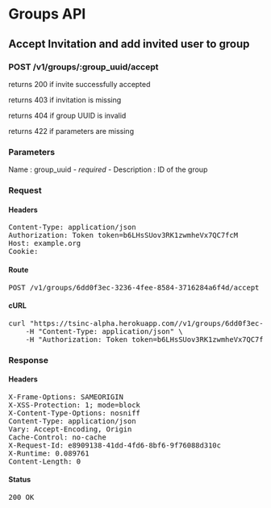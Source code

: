 # Groups API

## Accept Invitation and add invited user to group

### POST /v1/groups/:group_uuid/accept

returns 200 if invite successfully accepted

returns 403 if invitation is missing

returns 404 if group UUID is invalid

returns 422 if parameters are missing

### Parameters

Name : group_uuid *- required -*
Description : ID of the group

### Request

#### Headers

<pre>Content-Type: application/json
Authorization: Token token=b6LHsSUov3RK1zwmheVx7QC7fcM
Host: example.org
Cookie: </pre>

#### Route

<pre>POST /v1/groups/6dd0f3ec-3236-4fee-8584-3716284a6f4d/accept</pre>

#### cURL

<pre class="request">curl &quot;https://tsinc-alpha.herokuapp.com//v1/groups/6dd0f3ec-3236-4fee-8584-3716284a6f4d/accept&quot; -d &#39;&#39; -X POST \
	-H &quot;Content-Type: application/json&quot; \
	-H &quot;Authorization: Token token=b6LHsSUov3RK1zwmheVx7QC7fcM&quot;</pre>

### Response

#### Headers

<pre>X-Frame-Options: SAMEORIGIN
X-XSS-Protection: 1; mode=block
X-Content-Type-Options: nosniff
Content-Type: application/json
Vary: Accept-Encoding, Origin
Cache-Control: no-cache
X-Request-Id: e8909138-41dd-4fd6-8bf6-9f76088d310c
X-Runtime: 0.089761
Content-Length: 0</pre>

#### Status

<pre>200 OK</pre>

